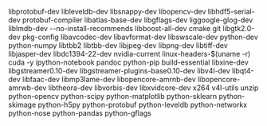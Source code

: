 libprotobuf-dev 
libleveldb-dev 
libsnappy-dev 
libopencv-dev 
libhdf5-serial-dev 
protobuf-compiler 
libatlas-base-dev 
libgflags-dev 
liggoogle-glog-dev 
liblmdb-dev 
--no-install-recommends libboost-all-dev
cmake 
git 
libgtk2.0-dev 
pkg-config 
libavcodec-dev 
libavformat-dev 
libswscale-dev
python-dev 
python-numpy 
libtbb2 
libtbb-dev 
libjpeg-dev 
libpng-dev 
libtiff-dev 
libjasper-dev 
libdc1394-22-dev 
nvidia-current 
linux-headers-$(uname -r) 
cuda 
-y ipython-notebook pandoc 
python-pip 
build-essential 
libxine-dev 
libgstreamer0.10-dev 
libgstreamer-plugins-base0.10-dev 
libv4l-dev 
libqt4-dev 
libfaac-dev 
libmp3lame-dev 
libopencore-amrnb-dev 
libopencore-amrwb-dev 
libtheora-dev 
libvorbis-dev 
libxvidcore-dev 
x264 
v4l-utils 
unzip 
python-opencv 
python-scipy 
python-matplotlib 
python-sklearn 
python-skimage 
python-h5py 
python-protobuf 
python-leveldb 
python-networkx 
python-nose 
python-pandas 
python-gflags